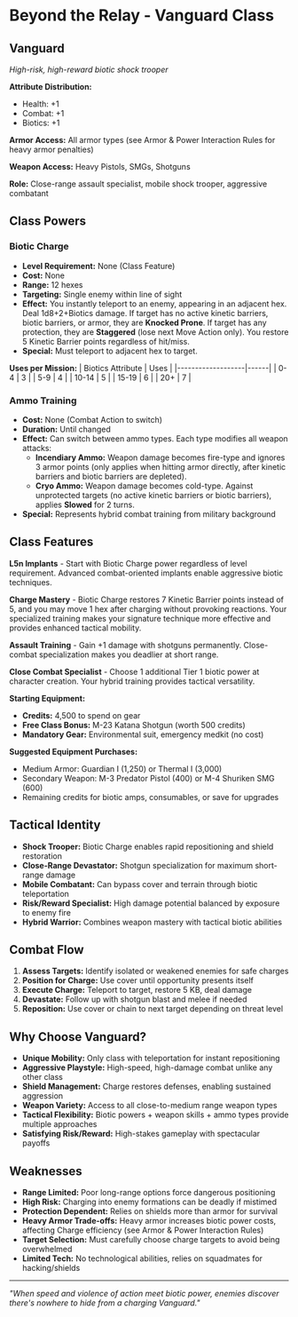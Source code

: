 # Beyond the Relay - Vanguard Class

## Vanguard
*High-risk, high-reward biotic shock trooper*

**Attribute Distribution:**
- Health: +1
- Combat: +1
- Biotics: +1

**Armor Access:** All armor types (see Armor & Power Interaction Rules for heavy armor penalties)

**Weapon Access:** Heavy Pistols, SMGs, Shotguns

**Role:** Close-range assault specialist, mobile shock trooper, aggressive combatant

## Class Powers

### Biotic Charge
- **Level Requirement:** None (Class Feature)
- **Cost:** None
- **Range:** 12 hexes
- **Targeting:** Single enemy within line of sight
- **Effect:** You instantly teleport to an enemy, appearing in an adjacent hex. Deal 1d8+2+Biotics damage. If target has no active kinetic barriers, biotic barriers, or armor, they are **Knocked Prone**. If target has any protection, they are **Staggered** (lose next Move Action only). You restore 5 Kinetic Barrier points regardless of hit/miss.
- **Special:** Must teleport to adjacent hex to target.

**Uses per Mission:**
| Biotics Attribute | Uses |
|-------------------|------|
| 0-4 | 3 |
| 5-9 | 4 |
| 10-14 | 5 |
| 15-19 | 6 |
| 20+ | 7 |

### Ammo Training
- **Cost:** None (Combat Action to switch)
- **Duration:** Until changed
- **Effect:** Can switch between ammo types. Each type modifies all weapon attacks:
  - **Incendiary Ammo:** Weapon damage becomes fire-type and ignores 3 armor points (only applies when hitting armor directly, after kinetic barriers and biotic barriers are depleted).
  - **Cryo Ammo:** Weapon damage becomes cold-type. Against unprotected targets (no active kinetic barriers or biotic barriers), applies **Slowed** for 2 turns.
- **Special:** Represents hybrid combat training from military background

## Class Features

**L5n Implants** - Start with Biotic Charge power regardless of level requirement. Advanced combat-oriented implants enable aggressive biotic techniques.

**Charge Mastery** - Biotic Charge restores 7 Kinetic Barrier points instead of 5, and you may move 1 hex after charging without provoking reactions. Your specialized training makes your signature technique more effective and provides enhanced tactical mobility.

**Assault Training** - Gain +1 damage with shotguns permanently. Close-combat specialization makes you deadlier at short range.

**Close Combat Specialist** - Choose 1 additional Tier 1 biotic power at character creation. Your hybrid training provides tactical versatility.

**Starting Equipment:**
- **Credits:** 4,500 to spend on gear
- **Free Class Bonus:** M-23 Katana Shotgun (worth 500 credits)
- **Mandatory Gear:** Environmental suit, emergency medkit (no cost)

**Suggested Equipment Purchases:**
- Medium Armor: Guardian I (1,250) or Thermal I (3,000)
- Secondary Weapon: M-3 Predator Pistol (400) or M-4 Shuriken SMG (600)
- Remaining credits for biotic amps, consumables, or save for upgrades

## Tactical Identity

- **Shock Trooper:** Biotic Charge enables rapid repositioning and shield restoration
- **Close-Range Devastator:** Shotgun specialization for maximum short-range damage
- **Mobile Combatant:** Can bypass cover and terrain through biotic teleportation
- **Risk/Reward Specialist:** High damage potential balanced by exposure to enemy fire
- **Hybrid Warrior:** Combines weapon mastery with tactical biotic abilities

## Combat Flow

1. **Assess Targets:** Identify isolated or weakened enemies for safe charges
2. **Position for Charge:** Use cover until opportunity presents itself
3. **Execute Charge:** Teleport to target, restore 5 KB, deal damage
4. **Devastate:** Follow up with shotgun blast and melee if needed
5. **Reposition:** Use cover or chain to next target depending on threat level

## Why Choose Vanguard?

- **Unique Mobility:** Only class with teleportation for instant repositioning
- **Aggressive Playstyle:** High-speed, high-damage combat unlike any other class
- **Shield Management:** Charge restores defenses, enabling sustained aggression
- **Weapon Variety:** Access to all close-to-medium range weapon types
- **Tactical Flexibility:** Biotic powers + weapon skills + ammo types provide multiple approaches
- **Satisfying Risk/Reward:** High-stakes gameplay with spectacular payoffs

## Weaknesses

- **Range Limited:** Poor long-range options force dangerous positioning
- **High Risk:** Charging into enemy formations can be deadly if mistimed
- **Protection Dependent:** Relies on shields more than armor for survival
- **Heavy Armor Trade-offs:** Heavy armor increases biotic power costs, affecting Charge efficiency (see Armor & Power Interaction Rules)
- **Target Selection:** Must carefully choose charge targets to avoid being overwhelmed
- **Limited Tech:** No technological abilities, relies on squadmates for hacking/shields

---

*"When speed and violence of action meet biotic power, enemies discover there's nowhere to hide from a charging Vanguard."*